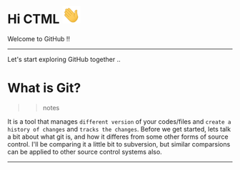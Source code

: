 # Hi CTML <a target="_blank" rel="noopener noreferrer" href="https://github.com/anand-me/anand-me.github.io/blob/master/Favicon/hello.gif"><img src="https://github.com/anand-me/anand-me.github.io/blob/master/Favicon/hello.gif" width="40px" style="max-width:100%;"></a>
Welcome to GitHub !!

---
Let's start exploring GitHub together ..
# What is Git?

>> notes

It is a tool that manages <code>different version</code> of your codes/files and <code>create a history of changes</code> and <code>tracks the changes</code>.
Before we get started, lets talk a bit about what git is, and how it differes from some other forms of source control. I'll be comparing it a little bit to subversion, but similar comparsions can be applied to other source control systems also.

---
